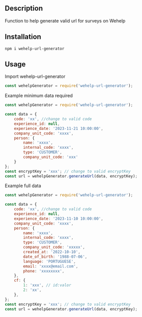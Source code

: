 ## Description

Function to help generate valid url for surveys on Wehelp

## Installation

```shell
npm i wehelp-url-generator
```
## Usage

Import wehelp-url-generator

```js
const wehelpGenerator = require('wehelp-url-generator');

```
Example minimum data required
```js
const wehelpGenerator = require('wehelp-url-generator');

const data = {
    code: 'xx', //change to valid code
    experience_id: null,
    experience_date: '2023-11-21 10:00:00',
    company_unit_code: 'xxxx',
    person: {
        name: 'xxxx',
        internal_code: 'xxxx',
        type: 'CUSTOMER',
        company_unit_code: 'xxx'
    }
};
const encryptKey = 'xxx'; // change to valid encryptKey
const url = wehelpGenerator.generateUrl(data, encryptKey);
```

Example full data
```js
const wehelpGenerator = require('wehelp-url-generator');

const data = {
    code: 'xx', //change to valid code
    experience_id: null,
    experience_date: '2023-11-10 10:00:00',
    company_unit_code: 'xxxx', 
    person: {
        name: 'xxxx',
        internal_code: 'xxxx',
        type: 'CUSTOMER',
        company_unit_code: 'xxxxx',
        created_at: '2022-10-10',
        date_of_birth: '1988-07-06',
        language: 'PORTUGUESE',
        email: 'xxxx@email.com',
        phone: 'xxxxxxxx',
    },
    cf: {
        1: 'xxx', // id:valor
        2: 'xx',
    },
};
const encryptKey = 'xxx'; // change to valid encryptKey
const url = wehelpGenerator.generateUrl(data, encryptKey);
```


